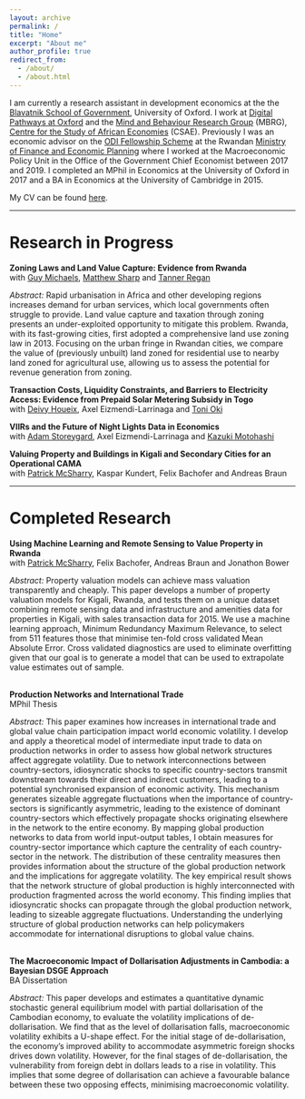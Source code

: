 ```yaml
---
layout: archive
permalink: /
title: "Home"
excerpt: "About me"
author_profile: true
redirect_from:
  - /about/
  - /about.html
---
```


I am currently a research assistant in development economics at the the <a href="http://bsg.ox.ac.uk">Blavatnik School of Government</a>, University of Oxford. I work at <a href="https://www.bsg.ox.ac.uk/research/research-programmes/digital-pathways">Digital Pathways at Oxford</a> and the <a href="http://mbrg.bsg.ox.ac.uk">Mind and Behaviour Research Group</a> (MBRG), <a href="http://csae.ox.ac.uk">Centre for the Study of African Economies</a> (CSAE). Previously I was an economic advisor on the <a href="https://www.odi.org/odi-fellowship-scheme">ODI Fellowship Scheme</a> at the Rwandan <a href="http://www.minecofin.gov.rw">Ministry of Finance and Economic Planning</a> where I worked at the Macroeconomic Policy Unit in the Office of the Government Chief Economist between 2017 and 2019. I completed an MPhil in Economics at the University of Oxford in 2017 and a BA in Economics at the University of Cambridge in 2015.

My CV can be found <a href="https://pbrimble.github.io/files/cv.pdf">here</a>.

---
# Research in Progress

**Zoning Laws and Land Value Capture: Evidence from Rwanda** \
with [Guy Michaels](https://personal.lse.ac.uk/michaels), [Matthew Sharp](https://sites.google.com/view/matthewsharp) and [Tanner Regan](https://sites.google.com/site/tannerregan)

*Abstract:* Rapid urbanisation in Africa and other developing regions increases demand for urban services, which local governments often struggle to provide. Land value capture and taxation through zoning presents an under-exploited opportunity to mitigate this problem. Rwanda, with its fast-growing cities, first adopted a comprehensive land use zoning law in 2013. Focusing on the urban fringe in Rwandan cities, we compare the value of (previously unbuilt) land zoned for residential use to nearby land zoned for agricultural use, allowing us to assess the potential for revenue generation from zoning.


**Transaction Costs, Liquidity Constraints, and Barriers to Electricity Access: Evidence from Prepaid Solar Metering Subsidy in Togo** \
with [Deivy Houeix](https://houeix.github.io), Axel Eizmendi-Larrinaga and [Toni Oki](https://economics.harvard.edu/people/oluwatoni-oki)

**VIIRs and the Future of Night Lights Data in Economics** \
with [Adam Storeygard](https://sites.google.com/site/adamstoreygard), Axel Eizmendi-Larrinaga and [Kazuki Motohashi](https://kazukimotohashi.github.io)

**Valuing Property and Buildings in Kigali and Secondary Cities for an Operational CAMA** \
with [Patrick McSharry](http://www.mcsharry.net), Kaspar Kundert, Felix Bachofer and Andreas Braun

---
# Completed Research

**Using Machine Learning and Remote Sensing to Value Property in Rwanda** \
with [Patrick McSharry](http://www.mcsharry.net), Felix Bachofer, Andreas Braun and Jonathon Bower  

*Abstract:* Property valuation models can achieve mass valuation transparently and cheaply. This paper
develops a number of property valuation models for Kigali, Rwanda, and tests them on a unique dataset combining remote sensing data and infrastructure and amenities data for properties in Kigali, with sales transaction data for 2015. We use a machine learning approach, Minimum Redundancy Maximum Relevance, to select from 511 features those that minimise ten-fold cross validated Mean Absolute Error. Cross validated diagnostics are used to eliminate overfitting given that our goal is to generate a model that can be used to extrapolate value estimates out of sample.

<!---

  \
**Rwanda's Agricultural Productivity Gap**

*From the 1990s until the late 2010s, there are three distinct three distinct stages describing the trends in Rwanda’s (unadjusted) agricultural productivity gap. Firstly, during the pre-transition stage from 1991 to 2002, the gap is incredibly large and volatile with an average of 10.15. Secondly,the transition stage from 2002 to 2005 is marked by a steep and permanent decline in the gap from 11.61 to 5.01 over this short time period. Finally, the post-transition stage from 2005 onwards sees the gap stabilise significantly, averaging a much more respectable 6.01 during this decade. Furthermore, a sizeable portion of this gap can be explained by differences in sectoral human capital.*

Download [here](https://github.com/pbrimble/pbrimble.github.io/raw/master/files/rwanda_apg_2018_02.pdf).

-->
  \
**Production Networks and International Trade**  \
MPhil Thesis

*Abstract:* This paper examines how increases in international trade and global value chain participation impact world economic volatility. I develop and apply a theoretical model of intermediate input trade to data on production networks in order to assess how global network structures affect aggregate volatility. Due to network interconnections between country-sectors, idiosyncratic shocks to specific country-sectors transmit downstream towards their direct and indirect customers, leading to a potential synchronised expansion of economic activity. This mechanism generates sizeable aggregate fluctuations when the importance of country-sectors is significantly asymmetric, leading to the existence of dominant country-sectors which effectively propagate shocks originating elsewhere in the network to the entire economy. By mapping global production networks to data from world input-output tables, I obtain measures for country-sector importance which capture the centrality of each country-sector in the network. The distribution of these centrality measures then provides information about the structure of the global production network and the implications for aggregate volatility. The key empirical result shows that the network structure of global production is highly interconnected with production fragmented across the world economy. This finding implies that idiosyncratic shocks can propagate through the global production network, leading to sizeable aggregate fluctuations. Understanding the underlying structure of global production networks can help policymakers accommodate for international disruptions to global value chains.

  \
**The Macroeconomic Impact of Dollarisation Adjustments in Cambodia: a Bayesian DSGE Approach** \
BA Dissertation

*Abstract:* This paper develops and estimates a quantitative dynamic stochastic general equilibrium model with partial dollarisation of the Cambodian economy, to evaluate the volatility implications of de-dollarisation. We find that as the level of dollarisation falls, macroeconomic volatility exhibits a U-shape effect. For the initial stage of de-dollarisation, the economy’s improved ability to accommodate asymmetric foreign shocks drives down volatility. However, for the final stages of de-dollarisation, the vulnerability from foreign debt in dollars leads to a rise in volatility. This implies that some degree of dollarisation can achieve a favourable balance between these two opposing effects, minimising macroeconomic volatility.

